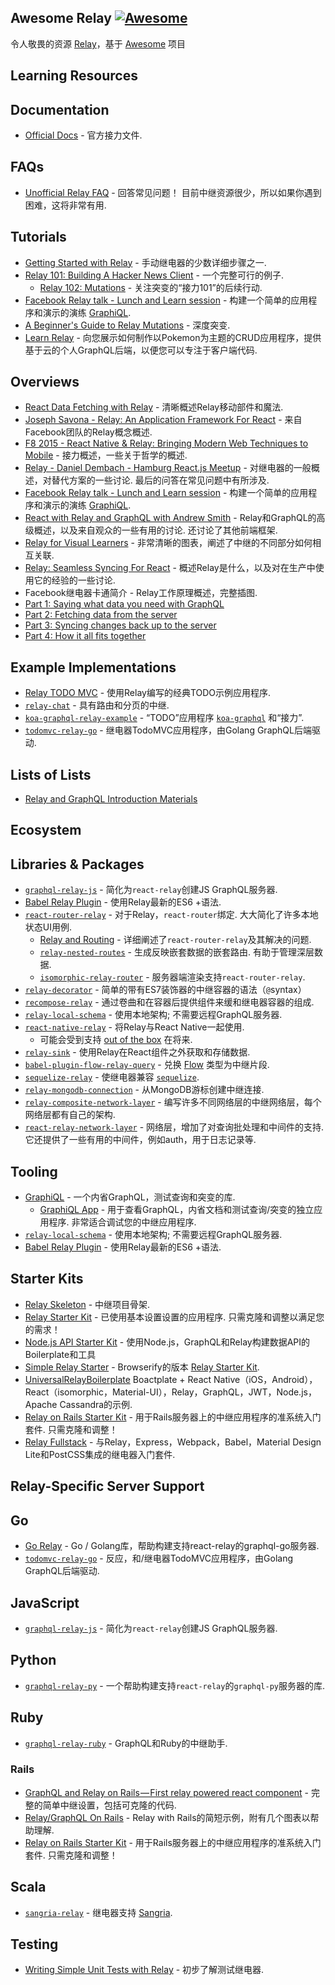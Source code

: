 <div class="github-widget" data-repo="expede/awesome-relay"></div>

## Awesome Relay [![Awesome](https://cdn.rawgit.com/sindresorhus/awesome/d7305f38d29fed78fa85652e3a63e154dd8e8829/media/badge.svg)](https://github.com/sindresorhus/awesome)
令人敬畏的资源 [Relay](https://github.com/facebook/relay)，基于 [Awesome](https://github.com/sindresorhus/awesome/) 项目


## Learning Resources
## Documentation
- [Official Docs](https://facebook.github.io/relay/docs/getting-started.html#content) - 官方接力文件.

## FAQs
- [Unofficial Relay FAQ](https://gist.github.com/wincent/598fa75e22bdfa44cf47)   - 回答常见问题！  目前中继资源很少，所以如果你遇到困难，这将非常有用.

## Tutorials
- [Getting Started with Relay](https://auth0.com/blog/2015/10/06/getting-started-with-relay/) - 手动继电器的少数详细步骤之一.
- [Relay 101: Building A Hacker News Client](https://medium.com/@clayallsopp/relay-101-building-a-hacker-news-client-bb8b2bdc76e6#.1i64q1pf9) - 一个完整可行的例子.
  - [Relay 102: Mutations](https://medium.com/@clayallsopp/relay-102-mutations-d8b471a4730e#.i9vuv3vxl) - 关注突变的“接力101”的后续行动.
- [Facebook Relay talk - Lunch and Learn session](https://www.youtube.com/watch?v=sP3n-nht0Xo) - 构建一个简单的应用程序和演示的演练 [GraphiQL](https://github.com/graphql/graphiql).
- [A Beginner's Guide to Relay Mutations](http://blog.pathgather.com/blog/a-beginners-guide-to-relay-mutations) - 深度突变.
- [Learn Relay](https://learnrelay.org/) - 向您展示如何制作以Pokemon为主题的CRUD应用程序，提供基于云的个人GraphQL后端，以便您可以专注于客户端代码. 

## Overviews
- [React Data Fetching with Relay](http://www.sitepoint.com/react-data-fetching-with-relay/) - 清晰概述Relay移动部件和魔法.
- [Joseph Savona - Relay: An Application Framework For React](https://www.youtube.com/watch?v=IrgHurBjQbg) - 来自Facebook团队的Relay概念概述.
- [F8 2015 - React Native & Relay: Bringing Modern Web Techniques to Mobile](https://www.youtube.com/watch?v=X6YbAKiLCLU) - 接力概述，一些关于哲学的概述.
- [Relay - Daniel Dembach - Hamburg React.js Meetup](https://www.youtube.com/watch?v=dvWTxy1eY6s)   - 对继电器的一般概述，对替代方案的一些讨论.  最后的问答在常见问题中有所涉及.
- [Facebook Relay talk - Lunch and Learn session](https://www.youtube.com/watch?v=sP3n-nht0Xo) - 构建一个简单的应用程序和演示的演练 [GraphiQL](https://github.com/graphql/graphiql).
- [React with Relay and GraphQL with Andrew Smith](https://www.youtube.com/watch?v=Cfna8gwt9h8)   -  Relay和GraphQL的高级概述，以及来自观众的一些有用的讨论.  还讨论了其他前端框架.
- [Relay for Visual Learners](http://sgwilym.github.io/relay-visual-learners/) - 非常清晰的图表，阐述了中继的不同部分如何相互关联.
- [Relay: Seamless Syncing For React](http://www.slideshare.net/BrooklynZelenka/relay-seamless-syncing-for-react-vanjs) - 概述Relay是什么，以及对在生产中使用它的经验的一些讨论.
-  Facebook继电器卡通简介 -  Relay工作原理概述，完整插图.
  - [Part 1: Saying what data you need with GraphQL](https://code-cartoons.com/a-cartoon-intro-to-facebook-s-relay-part-1-3ec1a127bca5)
  - [Part 2: Fetching data from the server](https://code-cartoons.com/a-cartoon-intro-to-facebook-s-relay-part-2-d4a2435aee59)
  - [Part 3: Syncing changes back up to the server](https://code-cartoons.com/a-cartoon-intro-to-facebook-s-relay-part-3-9d8fcf8db670)
  - [Part 4: How it all fits together](https://code-cartoons.com/a-cartoon-intro-to-facebook-s-relay-part-4-aef7d819a8ed)
 
## Example Implementations
- [Relay TODO MVC](https://github.com/taion/relay-todomvc) - 使用Relay编写的经典TODO示例应用程序.
- [`relay-chat`](https://github.com/transedward/relay-chat) - 具有路由和分页的中继.
- [`koa-graphql-relay-example`](https://github.com/chentsulin/koa-graphql-relay-example) - “TODO”应用程序 [`koa-graphql`](https://github.com/chentsulin/koa-graphql) 和“接力”.
- [`todomvc-relay-go`](https://github.com/sogko/todomvc-relay-go) - 继电器TodoMVC应用程序，由Golang GraphQL后端驱动.

## Lists of Lists
- [Relay and GraphQL Introduction Materials](https://quip.com/oLxzA1gTsJsE)

## Ecosystem
## Libraries & Packages
- [`graphql-relay-js`](https://github.com/graphql/graphql-relay-js) - 简化为`react-relay`创建JS GraphQL服务器.
- [Babel Relay Plugin](https://www.npmjs.com/package/babel-relay-plugin) - 使用Relay最新的ES6 +语法.
- [`react-router-relay`](https://github.com/relay-tools/react-router-relay)   - 对于Relay，`react-router`绑定.  大大简化了许多本地状态UI用例.
  - [Relay and Routing](https://medium.com/@cpojer/relay-and-routing-36b5439bad9#.h91614i65) - 详细阐述了`react-router-relay`及其解决的问题.
  - [`relay-nested-routes`](https://www.npmjs.com/package/relay-nested-routes)   - 生成反映嵌套数据的嵌套路由.  有助于管理深层数据.
  - [`isomorphic-relay-router`](https://github.com/denvned/isomorphic-relay-router) - 服务器端渲染支持`react-router-relay`.
- [`relay-decorator`](https://github.com/4Catalyzer/relay-decorators) - 简单的带有ES7装饰器的中继容器的语法（`@`syntax）
- [`recompose-relay`](https://www.npmjs.com/package/recompose-relay) - 通过卷曲和在容器后提供组件来缓和继电器容器的组成.
- [`relay-local-schema`](https://github.com/relay-tools/relay-local-schema)   - 使用本地架构;  不需要远程GraphQL服务器.
- [`react-native-relay`](https://github.com/lenaten/react-native-relay) - 将Relay与React Native一起使用.
  - 可能会受到支持 [out of the box](https://github.com/facebook/relay/issues/26) 在将来.
- [`relay-sink`](https://github.com/acdlite/relay-sink) - 使用Relay在React组件之外获取和存储数据.
- [`babel-plugin-flow-relay-query`](https://github.com/guymers/babel-plugin-flow-relay-query) - 兑换 [Flow](http://flowtype.org) 类型为中继片段.
- [`sequelize-relay`](https://github.com/MattMcFarland/sequelize-relay) - 使继电器兼容 [`sequelize`](https://github.com/sequelize/sequelize).
- [`relay-mongodb-connection`](https://github.com/mikberg/relay-mongodb-connection) - 从MongoDB游标创建中继连接.
- [`relay-composite-network-layer`](https://github.com/eyston/relay-composite-network-layer) - 编写许多不同网络层的中继网络层，每个网络层都有自己的架构.
- [`react-relay-network-layer`](https://github.com/nodkz/react-relay-network-layer)   - 网络层，增加了对查询批处理和中间件的支持.  它还提供了一些有用的中间件，例如auth，用于日志记录等.

## Tooling
- [GraphiQL](https://github.com/graphql/graphiql) - 一个内省GraphQL，测试查询和突变的库.
  - [GraphiQL App](https://github.com/skevy/graphiql-app)   - 用于查看GraphQL，内省文档和测试查询/突变的独立应用程序.  非常适合调试您的中继应用程序.
- [`relay-local-schema`](https://github.com/relay-tools/relay-local-schema)   - 使用本地架构;  不需要远程GraphQL服务器.
- [Babel Relay Plugin](https://www.npmjs.com/package/babel-relay-plugin) - 使用Relay最新的ES6 +语法.

## Starter Kits
- [Relay Skeleton](https://github.com/fortruce/relay-skeleton) - 中继项目骨架.
- [Relay Starter Kit](https://github.com/relayjs/relay-starter-kit)   - 已使用基本设置设置的应用程序.  只需克隆和调整以满足您的需求！
- [Node.js API Starter Kit](https://github.com/kriasoft/nodejs-api-starter) - 使用Node.js，GraphQL和Relay构建数据API的Boilerplate和工具
- [Simple Relay Starter](https://github.com/mhart/simple-relay-starter) -  Browserify的版本 [Relay Starter Kit](https://github.com/relayjs/relay-starter-kit).
- [UniversalRelayBoilerplate](https://github.com/codefoundries/UniversalRelayBoilerplate)
Boactplate + React Native（iOS，Android），React（isomorphic，Material-UI），Relay，GraphQL，JWT，Node.js，Apache Cassandra的示例.
- [Relay on Rails Starter Kit](https://github.com/nethsix/relay-on-rails)   - 用于Rails服务器上的中继应用程序的准系统入门套件.  只需克隆和调整！
- [Relay Fullstack](https://github.com/lvarayut/relay-fullstack) - 与Relay，Express，Webpack，Babel，Material Design Lite和PostCSS集成的继电器入门套件.

## Relay-Specific Server Support
## Go
- [Go Relay](https://github.com/graphql-go/relay) -  Go / Golang库，帮助构建支持react-relay的graphql-go服务器.
- [`todomvc-relay-go`](https://github.com/sogko/todomvc-relay-go) - 反应，和/继电器TodoMVC应用程序，由Golang GraphQL后端驱动.

## JavaScript
- [`graphql-relay-js`](https://github.com/graphql/graphql-relay-js) - 简化为`react-relay`创建JS GraphQL服务器.

## Python
- [`graphql-relay-py`](https://github.com/graphql-python/graphql-relay-py) - 一个帮助构建支持`react-relay`的`graphql-py`服务器的库.
 
## Ruby
- [`graphql-relay-ruby`](https://github.com/rmosolgo/graphql-relay-ruby) -  GraphQL和Ruby的中继助手.

### Rails
- [GraphQL and Relay on Rails — First relay powered react component](https://medium.com/@gauravtiwari/graphql-and-relay-on-rails-first-relay-powered-react-component-cb3f9ee95eca#.c88zcoftn) - 完整的简单中继设置，包括可克隆的代码.
- [Relay/GraphQL On Rails](https://medium.com/@khor/relay-facebook-on-rails-8b4af2057152#.5hjih9wms) -  Relay with Rails的简短示例，附有几个图表以帮助理解.
- [Relay on Rails Starter Kit](https://github.com/nethsix/relay-on-rails)   - 用于Rails服务器上的中继应用程序的准系统入门套件.  只需克隆和调整！

## Scala
- [`sangria-relay`](https://github.com/sangria-graphql/sangria-relay) - 继电器支持 [Sangria](http://sangria-graphql.org).

## Testing
- [Writing Simple Unit Tests with Relay](https://medium.com/@mikaelberg/writing-simple-unit-tests-with-relay-707f19e90129) - 初步了解测试继电器. 
